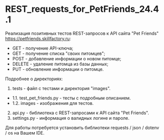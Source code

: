 # REST_requests_for_PetFriends_24.4.1

Реализация позитивных тестов REST-запросов к API сайта "Pet Friends" https://petfriends.skillfactory.ru:
- GET - получение API-ключа;
- GET - получение списка "своих питомцев";
- POST - добавление информации о новом питомце;
- DELETE - удаление питомца из базы данных;
- PUT - обновление информации о питомце.

Подробнее о директориях:
1. tests - файл с тестами и директория "images".
- 1.1. test_pet_friends.py - тесты с подробным описанием.
- 1.2. images - изображения для тестов.
2. api.py - библиотека с REST-запросами к API сайта "Pet Friends".
3. settings.py - информация о валидных логине и пароле.

Для работы потребуется установить библиотеки requests / json / dotenv / os на Вашем IDE.
